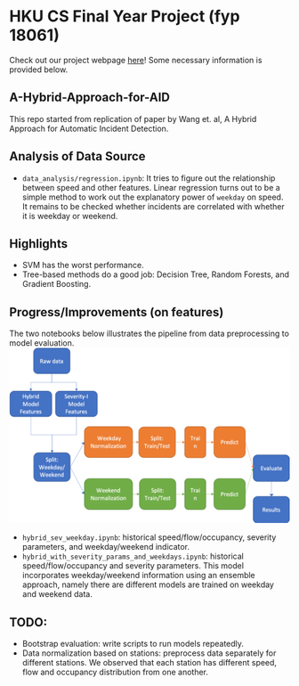# HKU CS Final Year Project (fyp 18061)
Check out our project webpage [here](http://i.cs.hku.hk/~fyp18061)!
Some necessary information is provided below.

## A-Hybrid-Approach-for-AID
This repo started from replication of paper by Wang et. al, A Hybrid Approach for Automatic Incident Detection.

## Analysis of Data Source
- `data_analysis/regression.ipynb`: It tries to figure out the relationship between speed and other features.  Linear regression turns out to be a simple method to work out the explanatory power of `weekday` on speed.  It remains to be checked whether incidents are correlated with whether it is weekday or weekend.

## Highlights
- SVM has the worst performance.
- Tree-based methods do a good job: Decision Tree, Random Forests, and Gradient Boosting.

## Progress/Improvements (on features)
The two notebooks below illustrates the pipeline from data preprocessing to model evaluation.
![pipeline](docs/img/pipeline.png)

- `hybrid_sev_weekday.ipynb`: historical speed/flow/occupancy, severity parameters, and weekday/weekend indicator.
- `hybrid_with_severity_params_and_weekdays.ipynb`: historical speed/flow/occupancy and severity parameters.  This model incorporates weekday/weekend information using an ensemble approach, namely there are different models are trained on weekday and weekend data.

## TODO:
- Bootstrap evaluation: write scripts to run models repeatedly.
- Data normalization based on stations: preprocess data separately for different stations.  We observed that each station has different speed, flow and occupancy distribution from one another.
